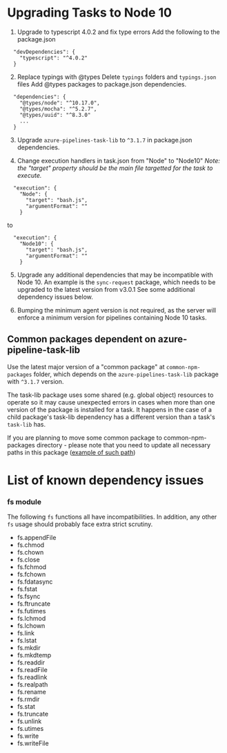 # Upgrading Tasks to Node 10

1. Upgrade to typescript 4.0.2 and fix type errors
Add the following to the package.json
```
  "devDependencies": {
    "typescript": "^4.0.2"
  }
``` 
2. Replace typings with @types
Delete `typings` folders and `typings.json` files
Add @types packages to package.json dependencies.

```
  "dependencies": {
    "@types/node": "^10.17.0",
    "@types/mocha": "^5.2.7",
    "@types/uuid": "^8.3.0"
    ...
  }
```
3. Upgrade `azure-pipelines-task-lib` to `^3.1.7` in package.json dependencies.

4. Change execution handlers in task.json from "Node" to "Node10"
_Note: the "target" property should be the main file targetted for the task to execute._
```
  "execution": {
    "Node": {
      "target": "bash.js",
      "argumentFormat": ""
    }
```
to
```
  "execution": {
    "Node10": {
      "target": "bash.js",
      "argumentFormat": ""
    }
```

5. Upgrade any additional dependencies that may be incompatible with Node 10.
An example is the `sync-request` package, which needs to be upgraded to the latest version from v3.0.1
See some additional dependency issues below.

6. Bumping the minimum agent version is not required, as the server will enforce a minimum version for pipelines containing Node 10 tasks.

## Common packages dependent on azure-pipeline-task-lib

Use the latest major version of a "common package" at `common-npm-packages` folder, which depends on the `azure-pipelines-task-lib` package with `^3.1.7` version.

The task-lib package uses some shared (e.g. global object) resources to operate so it may cause unexpected errors in cases when more than one version of the package is installed for a task. It happens in the case of a child package's task-lib dependency has a different version than a task's `task-lib` has.

If you are planning to move some common package to common-npm-packages directory - please note that you need to update all necessary paths in this package ([example of such path](https://github.com/microsoft/azure-pipelines-tasks/blob/master/common-npm-packages/packaging-common/Tests/MockHelper.ts#L44))

# List of known dependency issues

### fs module

The following `fs` functions all have incompatibilities. In addition, any other `fs` usage should probably face extra strict scrutiny.
- fs.appendFile
- fs.chmod
- fs.chown
- fs.close
- fs.fchmod
- fs.fchown
- fs.fdatasync
- fs.fstat
- fs.fsync
- fs.ftruncate
- fs.futimes
- fs.lchmod
- fs.lchown
- fs.link
- fs.lstat
- fs.mkdir
- fs.mkdtemp
- fs.readdir
- fs.readFile
- fs.readlink
- fs.realpath
- fs.rename
- fs.rmdir
- fs.stat
- fs.truncate
- fs.unlink
- fs.utimes
- fs.write
- fs.writeFile